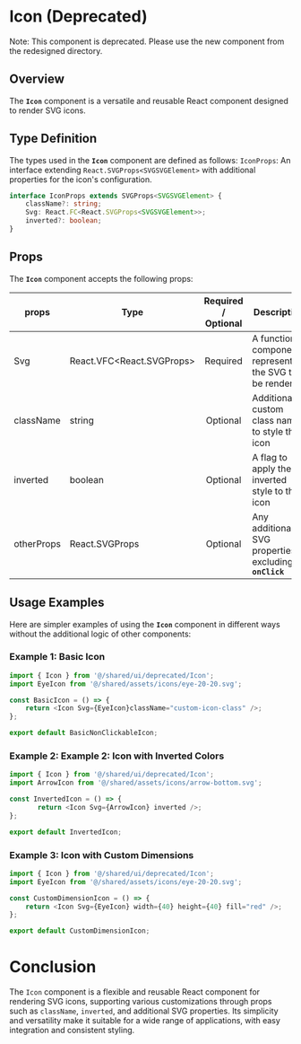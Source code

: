 # Icon (Deprecated)

Note: This component is deprecated. Please use the new component from the redesigned directory.

## Overview 
The **`Icon`** component is a versatile and reusable React component designed to render SVG icons. 


## Type Definition
The types used in the **`Icon`** component are defined as follows:
`IconProps`: An interface extending `React.SVGProps<SVGSVGElement>` with additional properties for the icon's configuration.
```typescript
interface IconProps extends SVGProps<SVGSVGElement> {
    className?: string;
    Svg: React.FC<React.SVGProps<SVGSVGElement>>;
    inverted?: boolean;
}
```

## Props 
The **`Icon`** component accepts the following props:

| props        | Type          | Required / Optional      | Description      |
| -------------| ------------- | :---: |--------------------------------------- |
| Svg          | React.VFC<React.SVGProps<SVGSVGElement>>	 | Required          |A functional component representing the SVG to be rendered |
| className    | string  | Optional          |Additional custom class names to style the icon |
| inverted    | boolean  | Optional          |A flag to apply the inverted style to the icon |
| otherProps   | React.SVGProps<SVGSVGElement> | Optional          |Any additional SVG properties excluding **`onClick`** |


## Usage Examples
Here are simpler examples of using the **`Icon`** component in different ways without the additional logic of other components:

### Example 1: Basic Icon
```typescript jsx
import { Icon } from '@/shared/ui/deprecated/Icon';
import EyeIcon from '@/shared/assets/icons/eye-20-20.svg';

const BasicIcon = () => {
    return <Icon Svg={EyeIcon}className="custom-icon-class" />;
};

export default BasicNonClickableIcon;
```

### Example 2: Example 2: Icon with Inverted Colors
```typescript jsx
import { Icon } from '@/shared/ui/deprecated/Icon';
import ArrowIcon from '@/shared/assets/icons/arrow-bottom.svg';

const InvertedIcon = () => {
       return <Icon Svg={ArrowIcon} inverted />;
};

export default InvertedIcon;
```


### Example 3: Icon with Custom Dimensions
```typescript jsx
import { Icon } from '@/shared/ui/deprecated/Icon';
import EyeIcon from '@/shared/assets/icons/eye-20-20.svg';

const CustomDimensionIcon = () => {
    return <Icon Svg={EyeIcon} width={40} height={40} fill="red" />;
};

export default CustomDimensionIcon;
```

# Conclusion
The `Icon` component is a flexible and reusable React component for rendering SVG icons, supporting various customizations through props such as `className`, `inverted`, and additional SVG properties. 
Its simplicity and versatility make it suitable for a wide range of applications, with easy integration and consistent styling.
